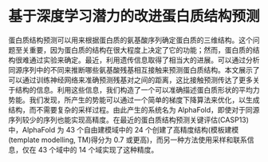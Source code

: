# 基于深度学习潜力的改进蛋白质结构预测

蛋白质结构预测可以用来根据蛋白质的氨基酸序列确定蛋白质的三维结构。这个问题至关重要，因为蛋白质的结构在很大程度上决定了它的功能；然而，蛋白质的结构很难通过实验来确定。最近，利用遗传信息取得了相当大的进展。可以通过分析同源序列中的不同来推断哪些氨基酸残基相互接触来预测蛋白质结构。本文展示了可以通过训练神经网络来准确预测残基对之间的距离，这比接触预测传达了更多关于结构的信息。利用这些信息，我们构造了一个可以准确描述蛋白质形状的平均力势能。我们发现，所产生的势能可以通过一个简单的梯度下降算法来优化，以生成结构，而不需要复杂的采样过程。由此产生的系统名为 AlphaFold，即使对于同源序列较少的序列也能实现高精度。在最近的蛋白质结构预测关键评估(CASP13)中，AlphaFold 为 43 个自由建模域中的 24 个创建了高精度结构(模板建模(template modelling, TM)得分为 0.7 或更高)，而另一种方法使用采样和联系信息，仅在 43 个域中的 14 个域实现了这种精度。